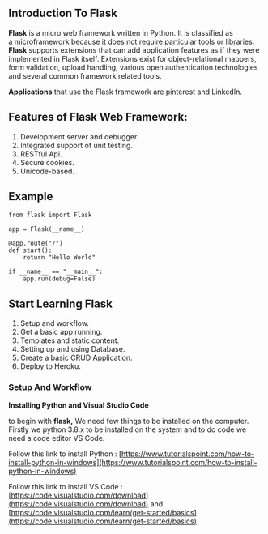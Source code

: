 ## Introduction To Flask

**Flask** is a micro web framework written in Python. It is classified as a microframework because it does not require particular tools or libraries. **Flask** supports extensions that can add application features as if they were implemented in Flask itself. Extensions exist for object-relational mappers, form validation, upload handling, various open authentication technologies and several common framework related tools.

**Applications** that use the Flask framework are pinterest and LinkedIn. 

## Features of Flask Web Framework:

1. Development server and debugger.
2. Integrated support of unit testing.
3. RESTful Api.
4. Secure cookies.
5. Unicode-based.

## Example

```
from flask import Flask

app = Flask(__name__)

@app.route("/")
def start():
	return "Hello World"

if __name__ == "__main__":
	app.run(debug=False)
```



## Start Learning Flask

1. Setup and workflow.
2. Get a basic app running.
3. Templates and static content.
4. Setting up and using Database.
5. Create a basic CRUD Application.
6. Deploy to Heroku.

### Setup And Workflow

**Installing Python and Visual Studio Code**

to begin with **flask,** We need few things to be installed on the computer. Firstly we python 3.8.x to be installed on the system and to do code we need a code editor  VS Code.

Follow this link to install Python : [https://www.tutorialspoint.com/how-to-install-python-in-windows](https://www.tutorialspoint.com/how-to-install-python-in-windows)

Follow this link to install VS Code : [https://code.visualstudio.com/download](https://code.visualstudio.com/download) and [https://code.visualstudio.com/learn/get-started/basics](https://code.visualstudio.com/learn/get-started/basics)
